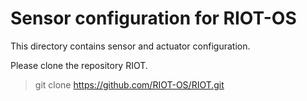 Sensor configuration for RIOT-OS
=================================
This directory contains sensor and actuator configuration.

Please clone the repository RIOT.

> git clone https://github.com/RIOT-OS/RIOT.git
